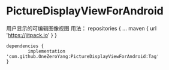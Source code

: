 # PictureDisplayViewForAndroid
用户显示的可编辑图像视图
用法：
repositories {
			...
			maven { url 'https://jitpack.io' }
		}
    
    
    dependencies {
	        implementation 'com.github.OneZeroYang:PictureDisplayViewForAndroid:Tag'
	}
